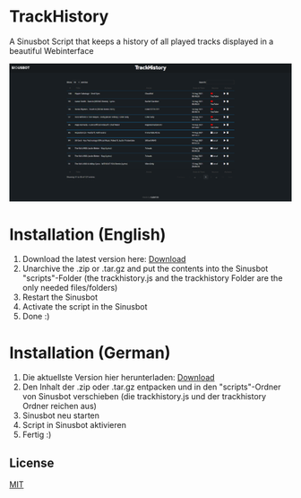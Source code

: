 # TrackHistory
A Sinusbot Script that keeps a history of all played tracks displayed in a beautiful Webinterface

![Screenshot](https://raw.githubusercontent.com/CubE135/TrackHistory/main/preview.png)

# Installation (English)

1. Download the latest version here: [Download](https://github.com/CubE135/TrackHistory/releases)
2. Unarchive the .zip or .tar.gz and put the contents into the Sinusbot "scripts"-Folder (the trackhistory.js and the trackhistory Folder are the only needed files/folders)
3. Restart the Sinusbot
4. Activate the script in the Sinusbot
5. Done :)

# Installation (German)

1. Die aktuellste Version hier herunterladen: [Download](https://github.com/CubE135/TrackHistory/releases)
2. Den Inhalt der .zip oder .tar.gz entpacken und in den "scripts"-Ordner von Sinusbot verschieben (die trackhistory.js und der trackhistory Ordner reichen aus)
3. Sinusbot neu starten
4. Script in Sinusbot aktivieren
5. Fertig :)

## License
[MIT](https://choosealicense.com/licenses/mit/)
